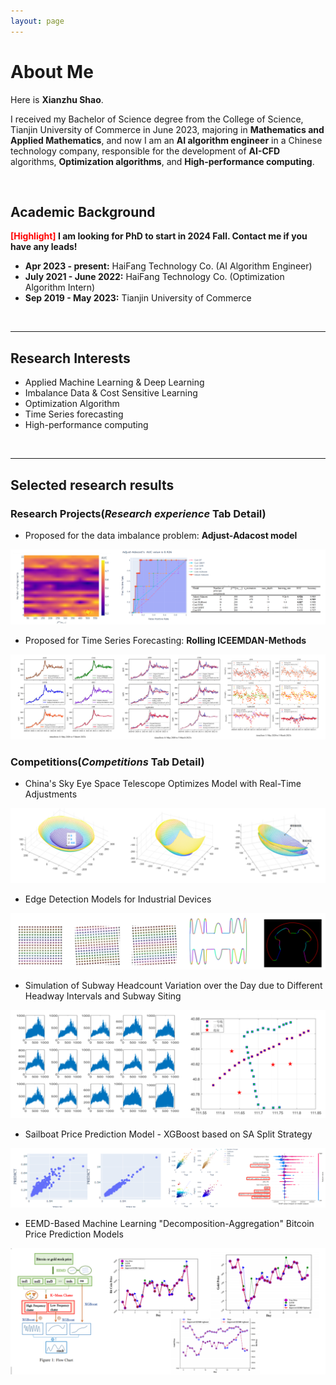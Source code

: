```yaml
---
layout: page
---
```


# About Me
Here is **Xianzhu Shao**.

I received my Bachelor of Science degree from the College of Science, Tianjin University of Commerce in June 2023, majoring in **Mathematics and Applied Mathematics**, and now I am an **AI algorithm engineer** in a Chinese technology company, responsible for the development of **AI-CFD** algorithms, **Optimization algorithms**, and **High-performance computing**. 

<br>

## Academic Background

**<font color='red'>[Highlight]</font> I am looking for PhD to start in 2024 Fall. Contact me if you have any leads!**
- **Apr 2023 - present:** HaiFang Technology Co. (AI Algorithm Engineer)
- **July 2021 - June 2022:** HaiFang Technology Co. (Optimization Algorithm Intern)
- **Sep 2019 - May 2023:** Tianjin University of Commerce

<br>

---

## Research Interests

- Applied Machine Learning & Deep Learning
- Imbalance Data & Cost Sensitive Learning
- Optimization Algorithm
- Time Series forecasting 
- High-performance computing

<br>

---

## Selected research results
### Research Projects(*Research experience* Tab Detail)
- Proposed for the data imbalance problem: **Adjust-Adacost model**<br>
<img src="/images/p1.png" >    

- Proposed for Time Series Forecasting: **Rolling ICEEMDAN-Methods**<br>
<img src="/images/p2.png">
<br>


### Competitions(*Competitions* Tab Detail)
- China's Sky Eye Space Telescope Optimizes Model with Real-Time Adjustments
<img src="/images/SA-国赛.png">

- Edge Detection Models for Industrial Devices
<img src="/images/edge-detect.png">

- Simulation of Subway Headcount Variation over the Day due to Different Headway Intervals and Subway Siting
<img src="/images/chooes_place.png">

- Sailboat Price Prediction Model - XGBoost based on SA Split Strategy
<img src="/images/boat_price.png">

- EEMD-Based Machine Learning "Decomposition-Aggregation" Bitcoin Price Prediction Models
<img src="/images/bit_predict.png">

<br>




